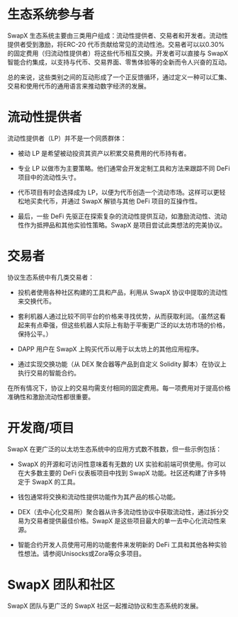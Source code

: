 # 生态系统参与者


SwapX 生态系统主要由三类用户组成：流动性提供者、交易者和开发者。流动性提供者受到激励，将ERC-20 代币贡献给常见的流动性池。交易者可以以0.30% 的固定费用（归流动性提供者）将这些代币相互交换。开发者可以直接与 SwapX 智能合约集成，以支持与代币、交易界面、零售体验等的全新而令人兴奋的互动。

总的来说，这些类别之间的互动形成了一个正反馈循环，通过定义一种可以汇集、交易和使用代币的通用语言来推动数字经济的发展。

# 流动性提供者
流动性提供者（LP）并不是一个同质群体：

- 被动 LP 是希望被动投资其资产以积累交易费用的代币持有者。

- 专业 LP 以做市为主要策略。他们通常会开发定制工具和方法来跟踪不同 DeFi 项目中的流动性头寸。

- 代币项目有时会选择成为 LP，以便为代币创造一个流动市场。这样可以更轻松地买卖代币，并通过 SwapX 解锁与其他 DeFi 项目的互操作性。

- 最后，一些 DeFi 先驱正在探索复杂的流动性提供互动，如激励流动性、流动性作为抵押品和其他实验性策略。SwapX 是项目尝试此类想法的完美协议。

# 交易者
协议生态系统中有几类交易者：

- 投机者使用各种社区构建的工具和产品，利用从 SwapX 协议中提取的流动性来交换代币。

- 套利机器人通过比较不同平台的价格来寻找优势，从而获取利润。（虽然这看起来有点牵强，但这些机器人实际上有助于平衡更广泛的以太坊市场的价格，保持公平。）

- DAPP 用户在 SwapX 上购买代币以用于以太坊上的其他应用程序。

- 通过实现交换功能（从 DEX 聚合器等产品到自定义 Solidity 脚本）在协议上执行交易的智能合约。

在所有情况下，协议上的交易均需支付相同的固定费用。每一项费用对于提高价格准确性和激励流动性都很重要。

# 开发商/项目
SwapX 在更广泛的以太坊生态系统中的应用方式数不胜数，但一些示例包括：

- SwapX 的开源和可访问性意味着有无数的 UX 实验和前端可供使用。你可以在大多数主要的 DeFi 仪表板项目中找到 SwapX 功能。社区还构建了许多特定于 SwapX 的工具。

- 钱包通常将交换和流动性提供功能作为其产品的核心功能。

- DEX（去中心化交易所）聚合器从许多流动性协议中获取流动性，通过拆分交易为交易者提供最佳价格。SwapX 是这些项目最大的单一去中心化流动性来源。

- 智能合约开发人员使用可用的功能套件来发明新的 DeFi 工具和其他各种实验性想法。请参阅Unisocks或Zora等众多项目。

# SwapX 团队和社区
SwapX 团队与更广泛的 SwapX 社区一起推动协议和生态系统的发展。